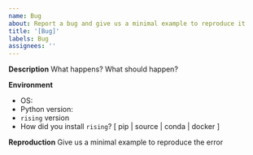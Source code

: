 ```yaml
---
name: Bug
about: Report a bug and give us a minimal example to reproduce it
title: '[Bug]'
labels: Bug
assignees: ''
---
```


**Description**
What happens? What should happen?

**Environment**

- OS:
- Python version:
- `rising` version
- How did you install `rising`? \[ pip | source | conda | docker \]

**Reproduction**
Give us a minimal example to reproduce the error
